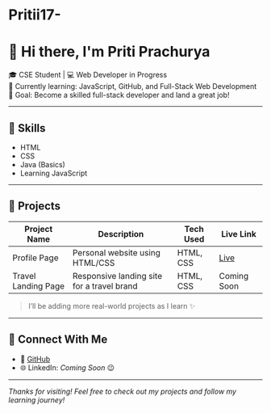 # Pritii17-
# 👋 Hi there, I'm Priti Prachurya

🎓 CSE Student | 💻 Web Developer in Progress  
🌱 Currently learning: JavaScript, GitHub, and Full-Stack Web Development  
🚀 Goal: Become a skilled full-stack developer and land a great job!  

---

## 🔧 Skills
- HTML
- CSS
- Java (Basics)
- Learning JavaScript

---

## 📁 Projects

| Project Name     | Description                     | Tech Used       | Live Link |
|------------------|---------------------------------|------------------|-----------|
| Profile Page     | Personal website using HTML/CSS | HTML, CSS        | [Live](https://pritii17.github.io/my-profile-page) |
| Travel Landing Page | Responsive landing site for a travel brand | HTML, CSS | Coming Soon |

> I’ll be adding more real-world projects as I learn ✨

---

## 🔗 Connect With Me

- 🔗 [GitHub](https://github.com/Pritii17)
- 🌐 LinkedIn: *Coming Soon* 😉

---

*Thanks for visiting! Feel free to check out my projects and follow my learning journey!*
